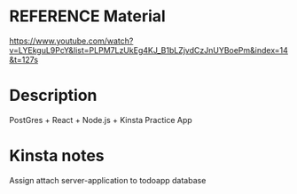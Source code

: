 # REFERENCE Material

https://www.youtube.com/watch?v=LYEkguL9PcY&list=PLPM7LzUkEg4KJ_B1bLZjvdCzJnUYBoePm&index=14&t=127s


# Description

PostGres + React + Node.js + Kinsta Practice App

# Kinsta notes

Assign attach server-application to todoapp database
